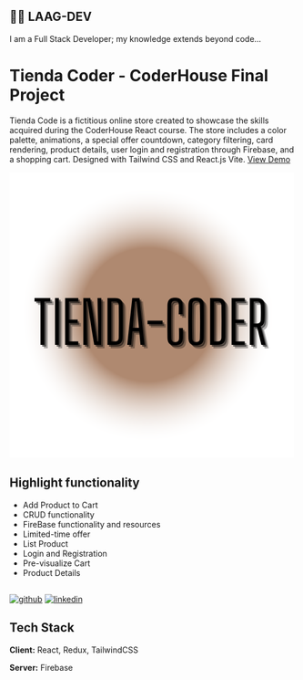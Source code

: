 
## 👩‍💻 LAAG-DEV
I am a Full Stack Developer; my knowledge extends beyond code...


# Tienda Coder - CoderHouse Final Project


Tienda Code is a fictitious online store created to showcase the skills acquired during the CoderHouse React course. The store includes a color palette, animations, a special offer countdown, category filtering, card rendering, product details, user login and registration through Firebase, and a shopping cart. Designed with Tailwind CSS and React.js Vite.
[View Demo](https://tienda-code.netlify.app/)

![Logo](https://github.com/laag-dev/tienda-coder/blob/master/src/assets/logo.png?raw=true)


## Highlight functionality

* Add Product to Cart
* CRUD functionality
* FireBase functionality and resources
* Limited-time offer
* List Product
* Login and Registration
* Pre-visualize Cart
* Product Details


## 
[![github](https://img.shields.io/badge/my_portfolio-000?style=for-the-badge&logo=ko-fi&logoColor=white)](https://github.com/laag-dev)
[![linkedin](https://img.shields.io/badge/linkedin-0A66C2?style=for-the-badge&logo=linkedin&logoColor=white)](https://www.linkedin.com/in/laag-dev/)



## Tech Stack

**Client:** React, Redux, TailwindCSS

**Server:** Firebase



